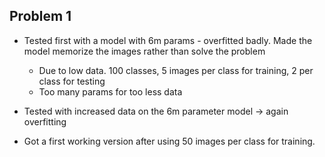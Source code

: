 ## Problem 1
- Tested first with a model with 6m params - overfitted badly. Made the model memorize the images rather than solve the problem
    - Due to low data. 100 classes, 5 images per class for training, 2 per class for testing
    - Too many params for too less data

- Tested with increased data on the 6m parameter model -> again overfitting

- Got a first working version after using 50 images per class for training. 